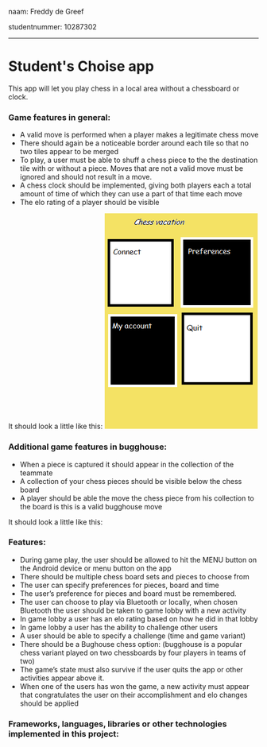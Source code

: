 naam: Freddy de Greef

studentnummer: 10287302
*********************


# Student's Choise app

This app will let you play chess in a local area without a chessboard or clock. 

### Game features in general:

- A valid move is performed when a player makes a legitimate chess move
- There should again be a noticeable border around each tile so that no two tiles appear to be merged
- To play, a user must be able to shuff a chess piece to the the destination tile with or without a piece. Moves that are not a valid move must be ignored and should not result in a move.
- A chess clock should be implemented, giving both players each a total amount of time of which they can use a part of that time each move
- The elo rating of a player should be visible

It should look a little like this: 
![Image bluetoothgame](https://github.com/FreddyG/app_studio_10287302/blob/master/doc/screens/Main_menu.png)


### Additional game features in bugghouse:
- When a piece is captured it should appear in the collection of the teammate
- A collection of your chess pieces should be visible below the chess board
- A player should be able the move the chess piece from his collection to the board is this is a valid bugghouse move

It should look a little like this: 


### Features:
- During game play, the user should be allowed to hit the MENU button on the Android device or menu button on the app
- There should be multiple chess board sets and pieces to choose from
- The user can specify preferences for pieces, board and time
- The user’s preference for pieces and board must be remembered.
- The user can choose to play via Bluetooth or locally, when chosen Bluetooth the user should be taken to game lobby with a new activity
- In game lobby a user has an elo rating based on how he did in that lobby
- In game lobby a user has the ability to challenge other users
- A user should be able to specify a challenge (time and game variant)
- There should be a Bughouse chess option: (bugghouse is a popular chess variant played on two chessboards by four players in teams of two)
- The game’s state must also survive if the user quits the app or other activities appear above it. 
- When one of the users has won the game, a new activity must appear that congratulates the user on their accomplishment and elo changes should be applied



### Frameworks, languages, libraries or other technologies implemented in this project:
    
    

